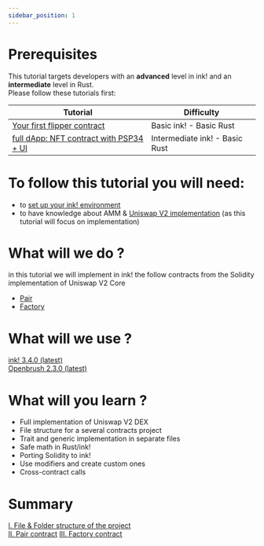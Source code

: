 ```yaml
---
sidebar_position: 1
---
```


# Prerequisites

This tutorial targets developers with an **advanced** level in ink! and an **intermediate** level in Rust.   
Please follow these tutorials first:

| Tutorial                                                                   | Difficulty                     |
|----------------------------------------------------------------------------|--------------------------------|
| [Your first flipper contract](../flipper-contract/flipper.md)              | Basic ink! -  Basic Rust       |          
|  [full dApp: NFT contract with PSP34 + UI](../flipper-contract/flipper.md) | Intermediate ink! - Basic Rust |

# To follow this tutorial you will need:
- to [set up your ink! environment](../../XVM%20and%20WASM/setup_your_ink_environment.md)
- to have knowledge about AMM & [Uniswap V2 implementation](https://docs.uniswap.org/contracts/v2/overview) (as this tutorial will focus on implementation)

# What will we do ?

in this tutorial we will implement in ink! the follow contracts from the Solidity implementation of Uniswap V2 Core
- [Pair](https://github.com/Uniswap/v2-core/blob/master/contracts/UniswapV2Pair.sol)
- [Factory](https://github.com/Uniswap/v2-core/blob/master/contracts/UniswapV2Factory.sol)

# What will we use ?

[ink! 3.4.0 (latest)](https://github.com/paritytech/ink/tree/v3.4.0)   
[Openbrush 2.3.0 (latest)](https://github.com/Supercolony-net/openbrush-contracts/tree/v2.3.0)

# What will you learn ?

- Full implementation of Uniswap V2 DEX
- File structure for a several contracts project
- Trait and generic implementation in separate files
- Safe math in Rust/ink!
- Porting Solidity to ink!
- Use modifiers and create custom ones
- Cross-contract calls

# Summary

[I. File & Folder structure of the project](./Structure/file-structure.md)    
[II. Pair contract](./Pair/psp22.md)
[III. Factory contract](./Factory/getters.md)